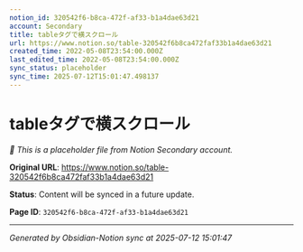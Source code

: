 ```yaml
---
notion_id: 320542f6-b8ca-472f-af33-b1a4dae63d21
account: Secondary
title: tableタグで横スクロール
url: https://www.notion.so/table-320542f6b8ca472faf33b1a4dae63d21
created_time: 2022-05-08T23:54:00.000Z
last_edited_time: 2022-05-08T23:54:00.000Z
sync_status: placeholder
sync_time: 2025-07-12T15:01:47.498137
---
```


# tableタグで横スクロール

*🔄 This is a placeholder file from Notion Secondary account.*

**Original URL**: https://www.notion.so/table-320542f6b8ca472faf33b1a4dae63d21

**Status**: Content will be synced in a future update.

**Page ID**: `320542f6-b8ca-472f-af33-b1a4dae63d21`

---

*Generated by Obsidian-Notion sync at 2025-07-12 15:01:47*
